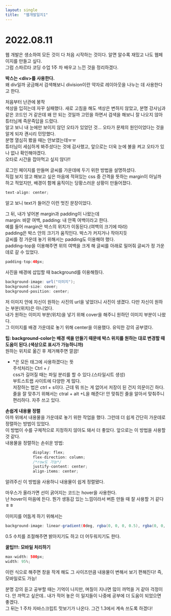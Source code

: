 ```yaml
---
layout: single
title:  "웹개발일지1"
---
```


# 2022.08.11

웹 개발은 생소하여 모든 것이 다 처음 시작하는 것이다. 알면 알수록 재밌고 나도 웹페이지를 만들고 싶다.  
그럼 스파르타 코딩 수업 1주 차 배우고 느낀 것을 정리하겠다.

**박스는 \<div>를 사용한다.**  
왜 div일까 궁금해서 검색해보니 division이란 약자로 레이아웃을 나누는 데 사용한다고 한다.

처음부터 난관에 봉착  
색상을 입히는데 자꾸 실패했다. 새로 고침을 해도 색상은 변하지 않았고, 분명 강사님과 같은 코드인 거 같은데 왜 안 되는 것일까 고민을 하면서 검색을 해보니 잘 나오지 않아 튜터님께 즉문즉답을 드렸다.  
알고 보니 내 눈에만 보이지 않던 오타가 있었던 것... 오타가 문제의 원인이었다는 것을 알게 되자 괜시리 민망했다.  
분명 열심히 봤을 때는 안보였는데ㅠㅠ  
튜터님이 세심하게 봐주셨다는 것에 감사했고, 앞으로는 더욱 눈에 불을 켜고 오타가 있나 없나 확인해야겠다.  
오타로 시간을 잡아먹고 싶지 않다!!

로그인 페이지를 만들며 글씨를 가운데에 두기 위한 방법을 설명하셨다.  
직접 보지 않고 해보고 싶은 마음에 적혀있는 css 중 간격을 뜻하는 margin이 아닐까 하고 적었지만, 배경이 함께 움직이는 당황스러운 상황이 만들어졌다.

```java
text-align: center;
```
알고 보니 text가 들어간 이런 멋진 문장이었다.

그 뒤, 내가 넣어본 margin과 padding이 나왔는데  
margin: 바깥 여백, padding: 내 안쪽 여백이라고 한다.  
예를 들어 margin은 박스의 위치가 이동된다.(여백의 크기에 따라)  
padding은 박스 안의 크기가 움직인다. 박스가 커지거나 작아지듯  
글씨를 정 가운데 놓기 위해서는 padding도 이용해야 했다.  
padding-top을 이용해주면 위의 여백을 크게 해 글씨를 아래로 밀어줘 글씨가 정 가운데로 갈 수 있었다.  

```java
padding-top:40px;
```

사진을 배경에 삽입할 때 background를 이용해줬다.

```java
background-image: url("이미지");
background-size: cover;
background-position: center;
```
  
저 이미지 안에 자신이 원하는 사진의 url을 넣었더니 사진이 생겼다. 다만 자신이 원하는 부분(위치)은 아니었다.  
내가 원하는 이미지 부분(위치)을 넣기 위해 cover을 해주니 원하던 이미지 부분이 나왔다.  
그 이미지를 배경 가운데로 놓기 위해 center을 이용했다. 유익한 강의 공부였다.  
  
**팁: background-color는 배경 색을 만들기 때문에 박스 위치를 원하는 대로 변경할 때 도움이 된다.(색상으로 표시가 가능하니까)**  
원하는 위치로 옮긴 후 제거해주면 깔끔!

* *은 모든 태그에 사용하겠다는 뜻  
주석처리는 Ctrl + /  
css가 길어질 때는 파일 분리를 할 수 있다.(스타일시트 생성)  
부트스트랩 사이트에 다양한 게 많다.  
저장하는 법은 ctrl + s이다. 근데 뭐 뜨는 게 없어서 저장이 된 건지 의문이긴 하다.  
줄을 잘 맞추기 위해서는 ctral + alt +L을 해준다! 안 맞춰진 줄을 알아서 맞춰주니 편리하다. 자주 쓰고 있다.

**손쉽게 내용물 정렬**  
아까 위에서 내용물을 가운데로 놓기 위한 작업을 했다. 그런데 더 쉽게 간단히 가운데로 정렬하는 방법이 있었다.  
이 방법이 수를 구체적으로 지정하지 않아도 돼서 더 좋았다. 앞으로는 이 방법을 사용할 것 같다.  
내용물을 정렬하는 손쉬운 방법:   

```java
            display: flex;
            flex-direction: column;
            /*row도 가능*/
            justify-content: center;
            align-items: center;
```
알려주신 이 방법을 사용하니 내용물이 쉽게 정렬됐다.

마우스가 올라가면 선이 굵어지는 코드는 hover을 사용한다.  
난 hover이 마음에 든다. 뭔가 생동감 있는 느낌이라서 버튼 만들 때 잘 사용할 거 같다ㅎㅎ

 

이미지를 어둡게 하기 위해서는
```java
background-image: linear-gradient(0deg, rgba(0, 0, 0, 0.5), rgba(0, 0, 0, 0.5)), url('url을 넣어주세요');
```
0.5 수치를 조절해주면 밝아지기도 하고 더 어두워지기도 한다.

**꿀팁!!!: 모바일 처리하기**
```java
max-width: 500px;
width: 95%;
```
이런 식으로 해주면 창을 작게 해도 그 사이즈만큼 내용물이 변해서 보기 편해진다! 즉, 모바일로도 가능!

분명 강의 듣고 공부할 때는 기억이 나지만, 며칠이 지나면 많이 까먹을 거 같아 걱정이다. 안 까먹고 싶은데.. 내가 적어 놓은 이 일지들이 나중에 공부에 더 도움이 되었으면 좋겠다.  
그 뒤는 1 주차 자바스크립트 맛보기가 나온다. 그건 1.3에서 계속 쓰도록 하겠다!
